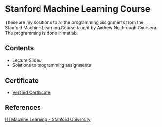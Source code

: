 # Stanford Machine Learning Course

These are my solutions to all the programming assignments from the Stanford Machine Learning Course taught by Andrew Ng through Coursera. The programming is done in matlab.

## Contents
* Lecture Slides
* Solutions to programming assignments

## Certificate
* [Verified Certificate](https://www.coursera.org/account/accomplishments/certificate/VPGVE2J7BM3W)

## References
[[1] Machine Learning - Stanford University](https://www.coursera.org/learn/machine-learning)